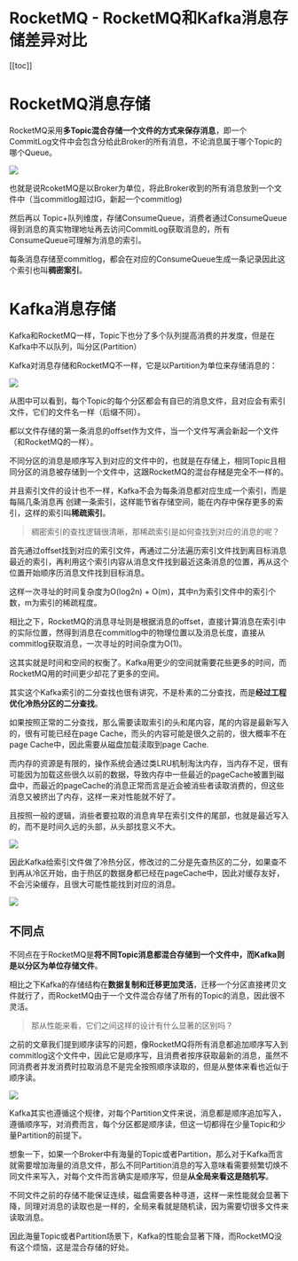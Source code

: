 # RocketMQ - RocketMQ和Kafka消息存储差异对比

[[toc]]

# RocketMQ消息存储

RocketMQ采用**多Topic混合存储一个文件的方式来保存消息**，即一个CommitLog文件中会包含分给此Broker的所有消息，不论消息属于哪个Topic的哪个Queue。

![](/_images/micro-services/middleware/rocketmq/RocketMQ消息存储.png)

也就是说RcoketMQ是以Broker为单位，将此Broker收到的所有消息放到一个文件中（当commitlog超过IG，新起一个commitlog)

然后再以 Topic+队列维度，存储ConsumeQueue，消费者通过ConsumeQueue得到消息的真实物理地址再去访问CommitLog获取消息的，所有ConsumeQueue可理解为消息的索引。

每条消息存储至commitlog，都会在对应的ConsumeQueue生成一条记录因此这个索引也叫**稠密案引**。

# Kafka消息存储

Kafka和RocketMQ一样，Topic下也分了多个队列提高消费的并发度，但是在Kafka中不以队列，叫分区(Partition）

Kafka对消息存储和RocketMQ不一样，它是以Partition为单位来存储消息的：

![](/_images/micro-services/middleware/rocketmq/Kafka消息存储.png)

从图中可以看到，每个Topic的每个分区都会有自已的消息文件，且对应会有索引文件，它们的文件名一样（后缀不同）。

都以文件存储的第一条消息的offset作为文件，当一个文件写满会新起一个文件（和RocketMQ的一样）。

不同分区的消息是顺序写入到对应的文件中的，也就是在存储上，相同Topic且相同分区的消息被存储到一个文件中，这跟RocketMQ的混台存槠是完全不一样的。

并且索引文件的设计也不一样，Kafka不会为每条消息都对应生成一个索引，而是每隔几条消息再
创建一条索引，这样能节省存储空间，能在内存中保存更多的索引，这样的索引叫**稀疏索引**。

> 稠密索引的查找逻辑很清晰，那稀疏索引是如何查找到对应的消息的呢？

首先通过offset找到对应的索引文件，再通过二分法遍历索引文件找到离目标消息最近的索引，再利用这个索引内容从消息文件找到最近这条消息的位置，再从这个位置开始顺序历消息文件找到目标消息。

这样一次寻址的时间复杂度为O(log2n) + O(m)，其中n为索引文件中的索引个数，m为索引的稀疏程度。

相比之下，RocketMQ的消息寻址则是根据消息的offset，直接计算消息在索引中的实际位置，然得到消息在commitlog中的物理位置以及消息长度，直接从commitlog获取消息，一次寻址的时间杂度为O(1)。

这其实就是时间和空间的权衡了。Kafka用更少的空间就需要花些更多的时间，而RocketMQ用的时间更少却花了更多的空间。

其实这个Kafka索引的二分查找也很有讲究，不是朴素的二分查找，而是**经过工程优化冷热分区的二分查找**。

如果按照正常的二分查找，那么需要读取索引的头和尾内容，尾的内容是最新写入的，很有可能已经在page Cache，而头的内容可能是很久之前的，很大概率不在page Cache中，因此需要从磁盘加载渎取到page Cache.

而内存的资源是有限的，操作系统会通过类LRU机制淘汰内存，当内存不足，很有可能因为加载这些很久以前的数据，导致内存中一些最近的pageCache被置到磁盘中，而最近的pageCache的消息正常而言是近会被消些者读取消费的，但这些消息又被挤出了内存，这样一来对性能就不好了。

且按照一般的逻辑，消些者要拉取的消息肯早在索引文件的尾部，也就是最近写入的，而不是时间久远的头部，从头部找意义不大。

![](/_images/micro-services/middleware/rocketmq/Kafka消息拉取.png)

因此Kafka给索引文件做了冷热分区，修改过的二分是先查热区的二分，如果查不到再从冷区开始，由于热区的数据身都已经在pageCache中，因此对缓存友好，不会污染缓存，且很大可能性能找到对应的消息。

![](/_images/micro-services/middleware/rocketmq/冷热区.png)

## 不同点

不同点在于RocketMQ是**将不同Topic消息都混合存储到一个文件中，而Kafka则是以分区为单位存储文件**。

相比之下Kafka的存储结构在**数据复制和迁移更加灵活**，迁移一个分区直接拷贝文件就行了，而RocketMQ由于一个文件混合存储了所有的Topic的消息，因此很不灵活。

> 那从性能来看，它们之间这样的设计有什么显著的区别吗？

之前的文章我们提到顺序读写的问题，像RocketMQ将所有消息都追加顺序写入到commitlog这个文件中，因此它是顺序写，且消费者按序获取最新的消息，虽然不同消费者并发消费时拉取消息不是完全按照顺序读取的，但是从整体来看也近似于顺序读。

![](/_images/micro-services/middleware/rocketmq/顺序写顺序读.png)

Kafka其实也遵循这个规律，对每个Partition文件来说，消息都是顺序追加写入，遵循顺序写，对消费而言，每个分区都是顺序读，但这一切都得在少量Topic和少量Partition的前提下。

想象一下，如果一个Broker中有海量的Topic或者Partition，那么对于Kafka而言就需要增加海量的消息文件，那么不同Partition消息的写入意味看需要频繁切焕不同文件来写入，对每个文件而言确实是顺序写，但是**从全局来看这是随机写**。

不同文件之前的存储不能保证连续，磁盘需要各种寻道，这样一来性能就会显著下降，同理对消息的读取也是一样的，全局来看就是随机读，因为需要切很多文件来读取消息。

因此海量Topic或者Partition场景下，Kafka的性能会显著下降，而RocketMQ没有这个烦恼，这是混合存储的好处。
